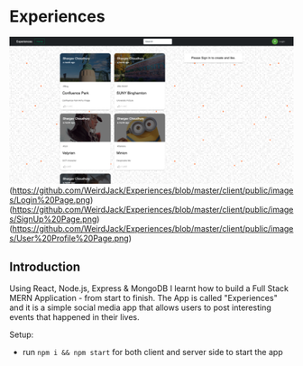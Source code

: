 # Experiences

![Experiences](https://github.com/WeirdJack/Experiences/blob/master/client/public/images/Home%20Page.png)
(https://github.com/WeirdJack/Experiences/blob/master/client/public/images/Login%20Page.png)
(https://github.com/WeirdJack/Experiences/blob/master/client/public/images/SignUp%20Page.png)
(https://github.com/WeirdJack/Experiences/blob/master/client/public/images/User%20Profile%20Page.png)

## Introduction

Using React, Node.js, Express & MongoDB I learnt how to build a Full Stack MERN Application - from start to finish. 
The App is called "Experiences" and it is a simple social media app that allows users to post interesting events that happened in their lives.

Setup:
- run ```npm i && npm start``` for both client and server side to start the app
